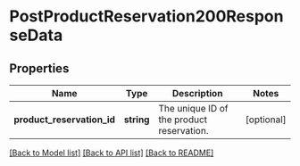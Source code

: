 # PostProductReservation200ResponseData

## Properties
Name | Type | Description | Notes
------------ | ------------- | ------------- | -------------
**product_reservation_id** | **string** | The unique ID of the product reservation. | [optional] 

[[Back to Model list]](../../README.md#documentation-for-models) [[Back to API list]](../../README.md#documentation-for-api-endpoints) [[Back to README]](../../README.md)

